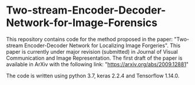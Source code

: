 # Two-stream-Encoder-Decoder-Network-for-Image-Forensics
This repository contains code for the method proposed in the paper: "Two-stream Encoder-Decoder Network for Localizing Image Forgeries". This paper is currently under major revision (submitted) in Journal of Visual Communication and Image Representation. 
The first draft of the paper is available in ArXiv with the following link: "https://arxiv.org/abs/2009.12881"

The code is written using python 3.7, keras 2.2.4 and Tensorflow 1.14.0.
